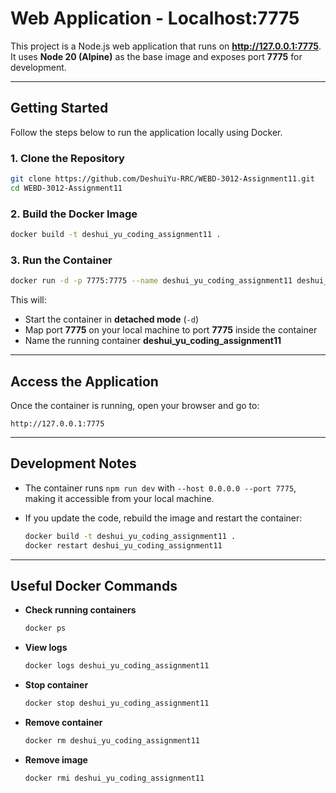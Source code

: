 # Web Application - Localhost:7775

This project is a Node.js web application that runs on **http://127.0.0.1:7775**.  
It uses **Node 20 (Alpine)** as the base image and exposes port **7775** for development.

---

## Getting Started

Follow the steps below to run the application locally using Docker.

### 1. Clone the Repository
```bash
git clone https://github.com/DeshuiYu-RRC/WEBD-3012-Assignment11.git
cd WEBD-3012-Assignment11
````

### 2. Build the Docker Image

```bash
docker build -t deshui_yu_coding_assignment11 .
```

### 3. Run the Container

```bash
docker run -d -p 7775:7775 --name deshui_yu_coding_assignment11 deshui_yu_coding_assignment11
```

This will:

* Start the container in **detached mode** (`-d`)
* Map port **7775** on your local machine to port **7775** inside the container
* Name the running container **deshui\_yu\_coding\_assignment11**

---

## Access the Application

Once the container is running, open your browser and go to:

```
http://127.0.0.1:7775
```

---

## Development Notes

* The container runs `npm run dev` with `--host 0.0.0.0 --port 7775`, making it accessible from your local machine.
* If you update the code, rebuild the image and restart the container:

  ```bash
  docker build -t deshui_yu_coding_assignment11 .
  docker restart deshui_yu_coding_assignment11
  ```

---

## Useful Docker Commands

* **Check running containers**

  ```bash
  docker ps
  ```

* **View logs**

  ```bash
  docker logs deshui_yu_coding_assignment11
  ```

* **Stop container**

  ```bash
  docker stop deshui_yu_coding_assignment11
  ```

* **Remove container**

  ```bash
  docker rm deshui_yu_coding_assignment11
  ```

* **Remove image**

  ```bash
  docker rmi deshui_yu_coding_assignment11
  ```
